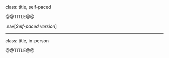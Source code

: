 class: title, self-paced

@@TITLE@@

.nav[*Self-paced version*]

---

class: title, in-person

@@TITLE@@<br/></br>

<!-- .footnote[
**Slides[:](https://www.youtube.com/watch?v=h16zyxiwDLY) @@SLIDES@@**
] -->

<!--
WiFi: **Something**<br/>
Password: **Something**

**Be kind to the WiFi!**<br/>
*Use the 5G network.*
*Don't use your hotspot.*<br/>
*Don't stream videos or download big files during the workshop*<br/>
*Thank you!*
-->
